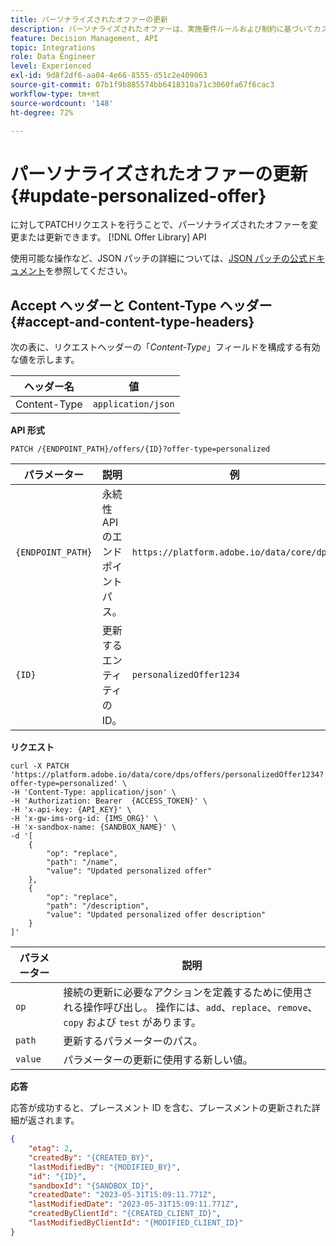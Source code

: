 ```yaml
---
title: パーソナライズされたオファーの更新
description: パーソナライズされたオファーは、実施要件ルールおよび制約に基づいてカスタマイズできるマーケティングメッセージです。
feature: Decision Management, API
topic: Integrations
role: Data Engineer
level: Experienced
exl-id: 9d8f2df6-aa04-4e66-8555-d51c2e409063
source-git-commit: 07b1f9b885574bb6418310a71c3060fa67f6cac3
workflow-type: tm+mt
source-wordcount: '148'
ht-degree: 72%

---
```


# パーソナライズされたオファーの更新 {#update-personalized-offer}

に対してPATCHリクエストを行うことで、パーソナライズされたオファーを変更または更新できます。 [!DNL Offer Library] API

使用可能な操作など、JSON パッチの詳細については、[JSON パッチの公式ドキュメント](https://jsonpatch.com/)を参照してください。

## Accept ヘッダーと Content-Type ヘッダー {#accept-and-content-type-headers}

次の表に、リクエストヘッダーの「*Content-Type*」フィールドを構成する有効な値を示します。

| ヘッダー名 | 値 |
| ----------- | ----- |
| Content-Type | `application/json` |

**API 形式**

```http
PATCH /{ENDPOINT_PATH}/offers/{ID}?offer-type=personalized
```

| パラメーター | 説明 | 例 |
| --------- | ----------- | ------- |
| `{ENDPOINT_PATH}` | 永続性 API のエンドポイントパス。 | `https://platform.adobe.io/data/core/dps/` |
| `{ID}` | 更新するエンティティの ID。 | `personalizedOffer1234` |

**リクエスト**

```shell
curl -X PATCH 'https://platform.adobe.io/data/core/dps/offers/personalizedOffer1234?offer-type=personalized' \
-H 'Content-Type: application/json' \
-H 'Authorization: Bearer  {ACCESS_TOKEN}' \
-H 'x-api-key: {API_KEY}' \
-H 'x-gw-ims-org-id: {IMS_ORG}' \
-H 'x-sandbox-name: {SANDBOX_NAME}' \
-d '[
    {
        "op": "replace",
        "path": "/name",
        "value": "Updated personalized offer"
    },
    {
        "op": "replace",
        "path": "/description",
        "value": "Updated personalized offer description"
    }
]'
```

| パラメーター | 説明 |
| --------- | ----------- |
| `op` | 接続の更新に必要なアクションを定義するために使用される操作呼び出し。 操作には、`add`、`replace`、`remove`、`copy` および `test` があります。 |
| `path` | 更新するパラメーターのパス。 |
| `value` | パラメーターの更新に使用する新しい値。 |

**応答**

応答が成功すると、プレースメント ID を含む、プレースメントの更新された詳細が返されます。

```json
{
    "etag": 2,
    "createdBy": "{CREATED_BY}",
    "lastModifiedBy": "{MODIFIED_BY}",
    "id": "{ID}",
    "sandboxId": "{SANDBOX_ID}",
    "createdDate": "2023-05-31T15:09:11.771Z",
    "lastModifiedDate": "2023-05-31T15:09:11.771Z",
    "createdByClientId": "{CREATED_CLIENT_ID}",
    "lastModifiedByClientId": "{MODIFIED_CLIENT_ID}"
}
```
